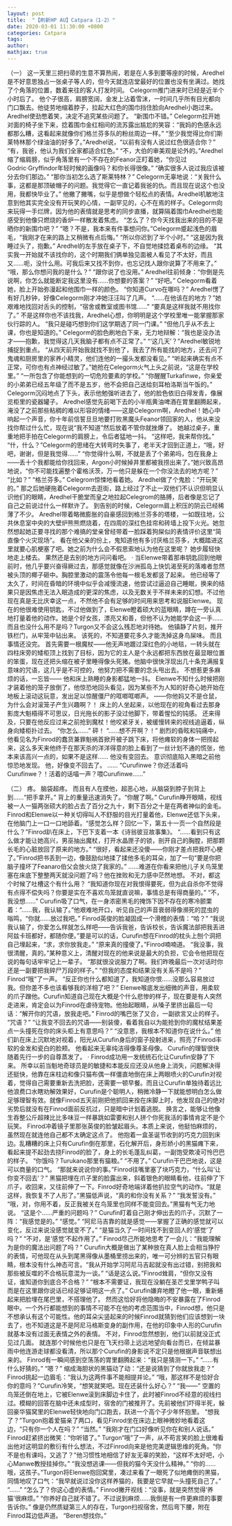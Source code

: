 ```yaml
---
layout: post
title:  "【刷新HP AU】Catpara（1-2）"
date: 2020-03-01 11:30:00 +0800
categories: Catpara
tags: 
author: 
mathjax: true
---
```

（一）
这一天里三把扫帚的生意不算热闹，若是在人多到要等座的时候，Aredhel是不好意思独占一张桌子等人的，但今天就连店堂最好的位置也没有坐满过。她找了个角落的位置，数着来往的客人打发时间。
Celegorm推门进来时已经是近半个小时后了。
他个子很高，肩膀宽阔，金发上沾着雪沫，一时间几乎所有目光都向门口飘去。他徒劳地缩着脖子，拉起大红色的围巾挡住脸向Aredhel小跑过来。
Aredhel使劲憋着笑，决定不追究某些问题了。
“新围巾不错。”
Celegorm拉开她对面的椅子坐下来，捻着围巾金红相间的流苏露出尴尬的笑容：“我妈的色感永远都那么糟，这看起来就像你们格兰芬多队的粉丝周边一样。”
“至少我觉得比你们斯莱特林那个绿油油的好多了。”Aredhel说，“以前有没有人说过红色很适合你？”
“有，我爸，他认为我们全家都适合红色。”
“不，大伯的审美观是论外的。”Aredhel缩了缩肩膀，似乎角落里有一个不存在的Feanor正盯着她，“你见过Godric·Gryffindor年轻时候的画像吗？和你长得很像。”
“确实很多人说过我应该被分去你们那边。”
“那你当初怎么选了斯莱特林？”
Celegorm无辜地说：“关我什么事，这都是那顶破帽子的问题。我觉得它一直记着我爸的仇。而且现在说这个也没用，我都快毕业了。”
他撇了撇嘴，似乎是想做个轻松点的表情。Aredhel机敏地注意到他其实完全没有开玩笑的心情，一副罕见的，心不在焉的样子。Celegorm向来玩得一手烂牌，因为他的表情就是思考的同步直播，就算隔着围巾Aredhel也能感受到他像只燃烧的香炉一样散发着焦虑。
“怎么了？你今天找我出来的目的不是晒你的新围巾吧？”
“嗯？不是，我本来有件事想问你。”Celegorm蹙起浅色的眉毛，“我刚才在来的路上又稍微有点后悔。”
“所以你迟到了半个小时。”
“这是因为我睡过头了，抱歉。”
Aredhel的左手放在桌子下，不自觉地揉捻着桌布的边缘。
“其实我一开始就不该找你的，这个时期我们俩单独见面被人看见了不太好，而且又……呃，没什么用。可我后来又找不到你，也忘记找人跟你说算了不用来了。”
“哦，那么你想问我的是什么？”
“跟你说了也没用。”
Aredhel往前倾身：“你倒是先说啊，你怎么就能断定我这里没有……你想要的答案？”
“好吧。”
Celegorm看着她，脸上开始弥漫起和他围巾一样的颜色。
“你知道Curvo在哪吗？”
Aredhel愣了有好几秒钟，好像Celegorm刚才冲她汪汪叫了几声。
“……在他该在的地方？”她艰难地找回对舌头的控制，“宿舍或教室或图书馆……”
“要真是这样我就不用找你了。”
不是这样你也不该找我，Aredhel心想，你明明是这个学校里唯一能掌握那家伙行踪的人。
“我只是碰巧想到你们这学期选了同一门课。”
“但他几乎从不去上课，你也是知道的。”
Celegorm的脸色刷地白下来，无力地辩解：“我也是没办法才——抱歉，我觉得这几天我脑子都有点不正常了。”
“‘这几天’？”Aredhel敏锐地捕捉到重点。
“从四天前开始我就找不到他了，我去了所有能找的地方，还去问了鬼魂和厨房里的家养小精灵，他们连他的一撮头发都没看见。”
“听起来确实有点不正常，可你也有点神经过敏了。”她抢在Celegorm火气上头之前说，“这是在学校里。”
“一所包含了你能想到的一切危险要素的学校。”
“你醒醒Turkafinwe，你亲爱的小弟弟已经五年级了而不是五岁，他不会把自己送给刻耳柏洛斯当午饭的。” 
Celegorm沉闷地点了下头，表示他勉强听进去了，他的脸色依旧白得发青，像展览柜里的瓷器罐子。
Aredhel感觉先前喝下去的小半瓶黄油啤酒在胃里翻腾起来，淹没了之前那些粘稠的难以形容的情绪——这是Celegorm啊，Aredhel！她心中响起一个声音，你十年前信誓旦旦地要打败黑魔头Feanor领回家的人，他从来没找你帮过什么忙，现在说“我不知道”然后放着不管你就挫爆了。
她越过桌子，重重地把手拍在Celegorm的肩膀上，令后者猛地一抖。
“这样吧，我来帮你找。”
“什，什么？”Celegorm的思绪在大转弯时失事了，老半天才回到正道上，“哦，好吧，谢谢，但是我觉得……”
“你觉得什么啊，不就是丢了个弟弟吗，包在我身上——丢十个我都能给你找回来，Argon小时候掉井里都被我捞出来了。”她兴致高昂地说，“你不可能找遍整个霍格沃茨，万一他只是躲在一个你没法去的地方呢？”
“比如？”
“格兰芬多。”
Celegrom惊悚地看着她。
Aredhel做了个鬼脸：“开玩笑的。”
那之后她硬拖着Celegorm去逛街，路上经过了不止一双他们不认识但明显认识他们的眼睛，Aredhel干脆堂而皇之地拉起Celegrom的胳膊，后者像是忘记了自己之前说过什么一样默许了。
到告别的时候，Celegorm肩上积压的阴云已经稀薄了不少。
Aredhel带着略微膨胀的自豪感回到格兰芬多的塔楼，一如既往地，公共休息室中央的大壁炉熊熊燃烧着，在四周的深红色挂帘和砖墙上投下火光。她忽然想起她正要寻找的那个难搞的堂亲曾经带着一脸踩着狗屎似的表情评价这里“简直像个火灾现场”。
看在他父亲的份上，鬼知道他有多讨厌格兰芬多，大概踏进这里就要心肌梗塞了吧。她之前为什么会不假思索地认为他在这里呢？
她步履轻快地走上楼去。
果然还是去别的地方问问看吧。
·
当Elenwe带着那串钥匙回到他眼前时，他几乎要兴奋得厥过去，那感觉就像在沙洲孤岛上快饥渴至死的落难者忽然被头顶的椰子砸中。胸腔里激动的震荡令他每一根毛发都竖了起来。
他已经等了太久了，时间在昏暗的环境中似乎会减慢流速，他尝试过逼迫自己睡眠，换来的结果只是因焦虑无法入眠造成的更深的焦虑，以及无数关于不祥未来的幻想。不过他现在真是无比庆幸这一点，不然他不会有足够的时间用来思考和说服Elenwe。
现在的他很难使用钥匙，不过他做到了，Elenwe瞪着硕大的蓝眼睛，蹲在一旁认真地打量着他的动作。她是个好女孩，漂亮又和善，但他不认为她能学会这一手……而且也没什么用不是吗？Turgon又不会这么残忍地对待她。
他镇静了片刻，推开铁栏门，从牢笼中钻出来。
该死的，不知道要花多久才能洗掉这身鸟屎味。
而且事情还没完。
首先需要一根魔杖——他无声地踱过深红色的小地毯，一转头就在四柱床旁的矮柜顶上找到了目标，因为它的主人是个永远都把东西放在最显眼位置的笨蛋，现在还把头缩在被子里睡得像头死猪。他脑中很快浮现出几十条充满报复意味的咒语，这几乎是不可控的，他努力把不需要的念头甩出去。
不想惹更多麻烦的话，一忘皆——
他和床上熟睡的身影都猛地一抖。
Elenwe不知什么时候把刚才装着他的笼子放倒了，他惊恐地回头看见，因为某些不为人知的好奇心她开始在地板上滚动这玩意，发出足以惊醒僵尸的哐啷哐啷声。
——你他妈又不是仓鼠，为什么会对滚笼子产生兴趣啊？！
床上的人坐起来，以他现在的视角看过去那身影庞大魁梧得不可思议，日光拖长的影子没过他脚下，带着惺忪的钝感。
还来得及，只要在他反应过来之前抢到魔杖！他咬紧牙关，被缓慢转来的视线追逼着，纵身向矮柜扑过去。
“你怎么……”
砰！
“……想不开啊？！”
剧烈的昏眩和钝痛中，他看见名为Finrod的蠢货兼罪魁祸首掀开被子跳下床，将他瘫软的身体一把捞起来，这么多天来他终于在那天杀的洋洋得意的脸上看到了一丝计划不通的慌张，他本来该高兴一点的，如果不是这样……
他没有变回去。
意识彻底陷入黑暗之前他惊恐地发现。
他，好像变不回去了。
……
“Curufinwe？你还活着吗Curufinwe？！活着的话喵一声？喂Curufinwe……”

（二）
疼。
脑袋超疼。
而且有人在摸他，超恶心地，从脑袋到脖子到背上到……“把手拿开。”
背上的重量迅速消失了。“你醒了啊。”
Curufin睁开眼睛，视线被一人一猫两张硕大的脸占去了百分之九十，剩下百分之十是在两者神似的金毛。Finrod和Elenwe以一种关切得叫人不舒服的目光打量着他，Elenwe还低下头来，在他脑门上一口一口地舔着。“感觉怎么样？回忆一下，第五十一页一个自然段是什么？”Finrod趴在床上，下巴下支着一本《诗翁彼豆故事集》。 
“……看到只有这么做才能让她高兴，男巫抽出魔杖，打开水晶匣子的锁，剖开自己的胸膛，把那颗长毛的心脏放回了原来的地方。”
“很好，看起来还没傻——你刚才差点把我吓心梗了。”Finrod把书丢到一边，像鼓励似地揉了揉他多毛的耳朵，加了一句“要是你把脑子撞坏了Feanaro伯父会放火烧了我家的。”
……难道在你看来把他儿子关鸟笼里塞在床底下整整两天就没问题了吗？他在挫败和无力感中茫然地想。
不对，都这个时候了吐槽这个有什么用？
“我知道你现在对我恨得要死，但为此自杀你不觉得有点得不偿失吗？你要是实在不喜欢鸟笼就直说嘛，事情总是有得商量的。”
“不，我没想……”
Curufin吸了口气，在一身浓密黑毛的掩饰下因不存在的寒冷颤栗着：“……我，我认输了。”他艰难地开口，听见自己的声音衰弱得像濒死的昆虫的嗡鸣，“你就……放过我吧。”
Finrod英俊的脸凝固成一个滑稽的表情：“哈？”
“我说我认输了，你爱怎么样就怎么样吧——告诉我爸，告诉校长，告诉魔法部把我丢进阿兹卡班都好，都随你便。”要是可以的话，Curufin想在Finrod的枕头上刨个洞把自己埋起来，“求，求你放我走。”
“原来真的撞傻了。”Finrod喃喃道。
“我没事，我很清醒，真的。”某种意义上，清醒对现在的他来说是最大的负担，它会令他把现在说的每句话牢牢记上一辈子。
“那就很没说服力了啊。我们昨晚最后一次对话时你还是一副要把我碎尸万段的样子。”
“但我的态度和结果没有关系不是吗？”
Finrod“哦”了一声。
“反正你也什么都知道了，我知道你恨……没那么容易放过我。但你差不多也该看够我的洋相了吧？”
Elenwe喉底发出细微的声音，用柔软的爪子蹭他。Curufin知道自己现在大概是个什么悲惨的样子，现在要是有人突然走进来，肯定会以为Finrod在虐待宠物。他抬起眼睛，从嗓子里挤出最后一句话：“解开你的咒语，放我走吧。”
Finrod的嘴巴张了又合，一副欲言又止的样子。
“咒语？”
“让我变不回去的咒语——别装傻，看着我自以为能抢到你的魔杖结果差点一头撞死在你的床头柜上有意思吗？”
“没意思，我根本不知道你在说什么。”
他们趴在床上沉默地对视着，阳光从Curufin身后的窗子投射进来，照亮了Finrod丰软的金发和瓷白的脸颊。
他看起来无辜纯洁得像尊圣母像。
Curufin的理智很快随着先行一步的自尊蒸发了。
·
Finrod成功用一发统统石化让Curufin安静了下来。
所幸以前当魁地奇球员是的敏捷和本能反应还没从他身上消失，问题解决得还挺快，他靠在床柱边和像只猫布偶一样僵直地倒在床上两眼喷火的Curufin对视着，觉得自己需要重新去洗把脸，还需要一顿早餐。而且让Curufin单独待着远比他浪费口水瞎劝解效果好，Curufin是个聪明人，稍微冷静一下就能想明白怎么做足够理智有效。就像Finrod五天前刚把他抓回来拴在床脚上时，他发现自己的绝对劣势后就没有在Finrod面前反抗过，只是暗中计划着逃脱。
换言之，能够让他像生吞整公斤超辣比比多味豆一样暴跳如雷要和别人拼个你死我活的事情肯定不是个玩笑。
Finrod冲着镜子里那张英俊的脸皱起眉头。本质上来说，他挺怕麻烦的，虽然现在就连他自己都不太确定这点了。
他抱着一盒圣诞节收到的巧克力回到床边。乱糟糟的床上只有Curufin倒在那里，石化解开后，身形娇小的黑猫瘫下来，看起来提不起劲去挠Finrod的脸了，身上的长毛蓬乱纠葛，一副饱受欺凌可怜巴巴的样子。
“你饿吗？Turukano那里有猫粮。” 
“不用了。”
Curufin干巴巴地说，这是可以商量的口气。
“那就来说说你的事。”Finrod往嘴里塞了块巧克力，“什么叫‘让你变不回去’？”
黑猫把埋在爪子里的脸露出来，斜着银色的眼睛看他，往前伸了下爪子，收回来，又往前伸了一下。Finrod好奇地端详着他扒拉空气的动作。“就是这样，我恢复不了人形了。”黑猫低声说，“真的和你没有关系？”
“我发誓没有。” 
“哦，对，你用不着，反正我被关在鸟笼里也同样不能变回去。”黑猫有气无力地说。
“这是个……严重的问题吗？”
Curufin盯着自己刚才伸出去的爪子，沉默了一阵：“我感觉是的。”
“感觉。”
“阿尼马吉靠的就是感觉——掌握了正确的感觉就可以变化，反过来说没感觉就变不了。”
“是猫当久了一时间找不到变回人的‘感觉’了吗？”
“不对，是‘感觉’不起作用了。” 
Finrod尽己所能地思考了一会儿：“我能理解为是你的魔法出问题了吗？”
Curufin大概是做出了某种放在真人脸上会相当狰狞的表情，可他现在从头到尾黑得像从墨桶里捞出来的，唯一可分辨的五官只有眼睛，根本没有什么神态可言。“我从开始学习阿尼马吉起就没有出过错，别把我和那些被反噬的不合格玩意混为一谈。”
“话是这么说。”Finrod耸肩，“但你又没有证，谁知道你到底合不合格？”
“根本不需要证，我现在没躺在圣芒戈里学鸭子叫而是在这里跟你说话已经足够证明这一点了。”
Curufin嫌弃地瞪了他一眼，重新蜷起来把脸埋在尾巴里，不搭理他了。
然而这恰好将他隐晦的不安暴露在了Finrod眼中。一个外行都能想到的事情不可能不在他的考虑范围当中，Finrod想，他只是不想承认有这个可能性。他的耳朵尖竖起来的时候Finrod就猜到他们应该想到一块去了，也不知道这是不是阿尼马格斯变身的副作用，在他的印象中人形的Curufin就基本没有过面无表情之外的表情。
不对，Finrod忽然想到，他们以前就没正式见过几面。
就连那个时候他也只是在飞天扫帚上远远地望向看台而已，在倾盆暴雨中他连游走球都没看清，所以那个Curufin的身影说不定只是他根据声音联想出来的。
Finrod有一瞬间感到空荡荡的胃里翻腾起来：“我只是猜测一下。”
“……有什么好猜的。”
“嗯？”
缩成海胆状的黑猫动了动：“还是说猜到了你就放我走？”
Finrod挑起一边眉毛：“我认为这两件事不能相提并论。”
“哦，那这样不是恰好合你的意吗？”Curufin冷笑，“想笑就笑吧。现在还装什么好心？”
“我——”
空置的鸟笼还倒在地上，它被Elenwe滚到床脚边卡住了，此时被Finrod不经意的视线扫过。模糊的回答在脑中还未成型时，宿舍的门被推开了。先前被他们吓得半死，躲回豪华猫窝里的Elenwe轻快地向门口跑去，跃进一个高个子少年怀抱里。
“想我了？”Turgon抱着爱猫亲了两口，看见Finrod坐在床边上眼神微妙地看着这边，“只有你一个人在吗？”
“当然。”
“我刚才在门口好像听见你在和别人说话。”
Finrod赶紧挤出微笑：“你听错了。”
Turgon“哦”了一声，从不苟言笑的脸上很难看出他对这明显的敷衍有什么想法，不过Finrod向来是他完美逻辑思维的死角。“你不是也有课吗，又逃了？”他习惯性地相信了好友无辜的笑脸，“这样不太好吧，小心Manwe教授挂掉你。”
“我没想逃课——但我的猫今天没什么精神。”
“你的……哦，这孩子。”Turgon将Elenwe抱回窝里，凑过来看了一眼死了似地瘫倒的黑猫，同情地叹了口气：“我早就说过没你这样养猫的，我要是它早就一头撞死自己了。”
“……”
“怎么了？你这心虚的表情。”
Finrod撇开视线：“没事，就是突然觉得‘养猫’很麻烦。”
“你养好自己就不错了。不过说到麻烦……我倒是有一件更麻烦的事要告诉你。”
像是仍然质疑第三人的存在，Turgon扫视宿舍，然后弯下腰，附在Finrod耳边低声道。
“Beren想找你。”

